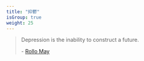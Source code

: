```yaml
---
title: "抑鬱"
isGroup: true
weight: 25
---
```


> Depression is the inability to construct a future.
>
> \- [Rollo May](https://www.brainyquote.com/quotes/rollo_may_158690)
